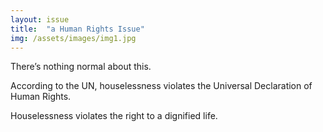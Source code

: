 ```yaml
---
layout: issue
title:  "a Human Rights Issue"
img: /assets/images/img1.jpg
---
```

There’s nothing normal about this.

According to the UN, houselessness violates the Universal Declaration of Human Rights.

Houselessness violates the right to a dignified life.
